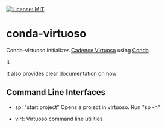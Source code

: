 [![License: MIT](https://img.shields.io/badge/License-MIT-yellow.svg)](https://opensource.org/licenses/MIT)

# conda-virtuoso
Conda-virtuoso initializes [Cadence Virtuoso](https://www.cadence.com/en_US/home/tools/custom-ic-analog-rf-design/circuit-design.html) 
using [Conda](https://docs.conda.io/projects/conda/en/latest/index.html)

It 

It also provides clear documentation on how

Command Line Interfaces
----------------------

* sp: "start project" Opens a project in virtuoso.
      Run "sp -h"
  
* virt: Virtuoso command line utilities

